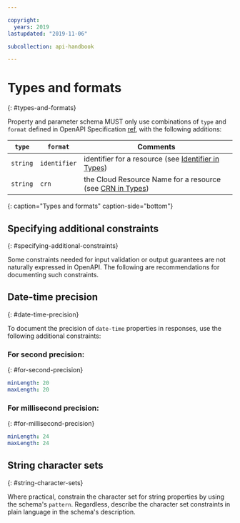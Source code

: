 ```yaml
---

copyright:
  years: 2019
lastupdated: "2019-11-06"

subcollection: api-handbook

---
```


# Types and formats
{: #types-and-formats}

Property and parameter schema MUST only use combinations of `type` and `format` defined in OpenAPI
Specification
[ref](https://github.com/OAI/OpenAPI-Specification/blob/master/versions/3.0.2.md#data-types), with
the following additions:

| `type`   | `format`     | Comments |
| -------- | ------------ | -------- |
| `string` | `identifier` | identifier for a resource (see [Identifier in Types](/docs/api-handbook/design/types#identifier)) |
| `string` | `crn`        | the Cloud Resource Name for a resource (see [CRN in Types](/docs/api-handbook/design/types#crn)) |
{: caption="Types and formats" caption-side="bottom"}

## Specifying additional constraints
{: #specifying-additional-constraints}

Some constraints needed for input validation or output guarantees are not naturally expressed in
OpenAPI. The following are recommendations for documenting such constraints.

## Date-time precision
{: #date-time-precision}

To document the precision of `date-time` properties in responses, use the following additional
constraints:

### For second precision:
{: #for-second-precision}

```yaml
minLength: 20
maxLength: 20
```

### For millisecond precision:
{: #for-millisecond-precision}

```yaml
minLength: 24
maxLength: 24
```

## String character sets
{: #string-character-sets}

Where practical, constrain the character set for string properties by using the schema's `pattern`.
Regardless, describe the character set constraints in plain language in the schema's description.

